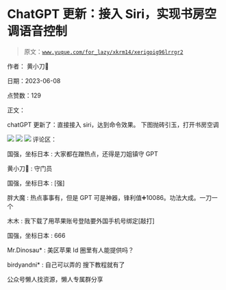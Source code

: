 # ChatGPT 更新：接入 Siri，实现书房空调语音控制

> 原文：[`www.yuque.com/for_lazy/xkrm14/xerigoig96lrrgr2`](https://www.yuque.com/for_lazy/xkrm14/xerigoig96lrrgr2)



作者： 黄小刀🔪



日期：2023-06-08



点赞数：129



正文：



chatGPT 更新了：直接接入 siri，达到命令效果。 下图抛砖引玉，打开书房空调



![](img/4fa7bee984a5dd47185f88ed926f775d.png)  <ne-p id="u4d75e77e" data-lake-id="u4d75e77e">![](img/1b264a78c462d346929841b381ad6477.png)  <ne-p id="u0089f611" data-lake-id="u0089f611">![](img/09d329cd41d93fc347d1e4673458bebe.png)  <ne-p id="uf3da27aa" data-lake-id="uf3da27aa">评论区：



国强，坐标日本 : 大家都在蹭热点，还得是刀姐镇守 GPT



黄小刀🔪 : 守门员



国强，坐标日本 : [强]



胖大魔 : 热点事事有，但是 GPT 可是神器，锋利值➕10086。功法大成。一刀一个



木木 : 我下载了用苹果账号登陆要外国手机号绑定[敲打]



国强，坐标日本 : 666



Mr.Dinosau* : 美区苹果 Id 圈里有人能提供吗？



birdyandni* : 自己可以弄的 搜下教程就有了



公众号懒人找资源，懒人专属群分享

</ne-p></ne-p></ne-p>